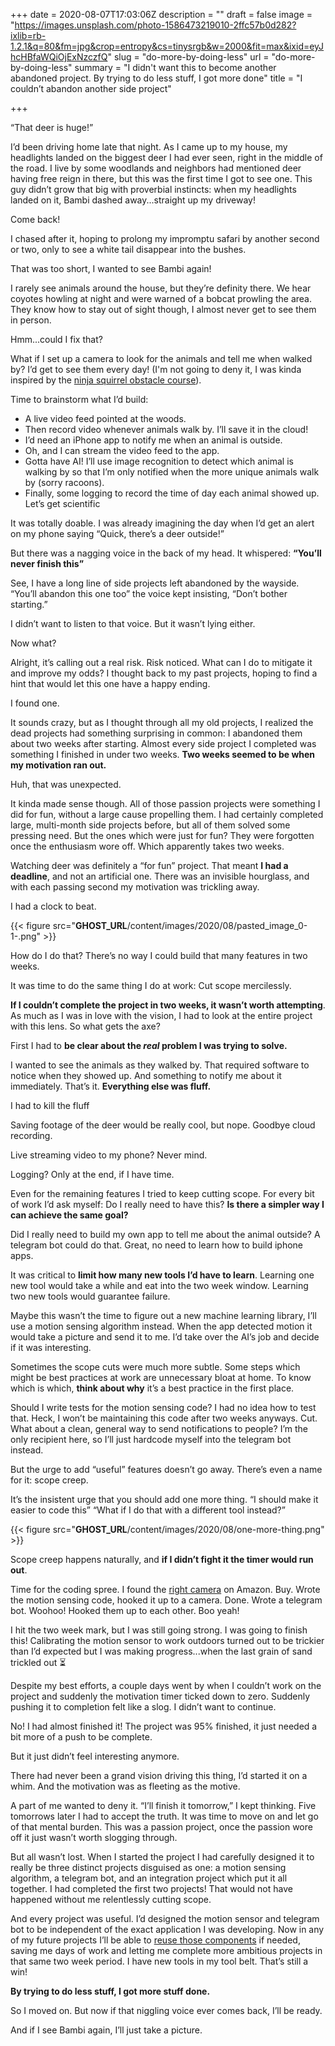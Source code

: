 +++
date = 2020-08-07T17:03:06Z
description = ""
draft = false
image = "https://images.unsplash.com/photo-1586473219010-2ffc57b0d282?ixlib=rb-1.2.1&q=80&fm=jpg&crop=entropy&cs=tinysrgb&w=2000&fit=max&ixid=eyJhcHBfaWQiOjExNzczfQ"
slug = "do-more-by-doing-less"
url = "do-more-by-doing-less"
summary = "I didn't want this to become another abandoned project. By trying to do less stuff, I got more done"
title = "I couldn’t abandon another side project"

+++


“That deer is huge!”

I’d been driving home late that night. As I came up to my house, my headlights landed on the biggest deer I had ever seen, right in the middle of the road. I live by some woodlands and neighbors had mentioned deer having free reign in there, but this was the first time I got to see one. This guy didn’t grow that big with proverbial instincts: when my headlights landed on it, Bambi dashed away...straight up my driveway!

Come back!

I chased after it, hoping to prolong my impromptu safari by another second or two, only to see a white tail disappear into the bushes.

That was too short, I wanted to see Bambi again!

I rarely see animals around the house, but they’re definity there. We hear coyotes howling at night and were warned of a bobcat prowling the area. They know how to stay out of sight though, I almost never get to see them in person.

Hmm...could I fix that?

What if I set up a camera to look for the animals and tell me when walked by? I’d get to see them every day! (I'm not going to deny it, I was kinda inspired by the [ninja squirrel obstacle course](https://www.youtube.com/watch?v=hFZFjoX2cGg)).

Time to brainstorm what I’d build:

* A live video feed pointed at the woods.
* Then record video whenever animals walk by. I’ll save it in the cloud!
* I’d need an iPhone app to notify me when an animal is outside.
* Oh, and I can stream the video feed to the app.
* Gotta have AI! I’ll use image recognition to detect which animal is walking by so that I’m only notified when the more unique animals walk by (sorry racoons).
* Finally, some logging to record the time of day each animal showed up. Let’s get scientific

It was totally doable. I was already imagining the day when I’d get an alert on my phone saying “Quick, there’s a deer outside!”

But there was a nagging voice in the back of my head. It whispered: **“You’ll never finish this”**

See, I have a long line of side projects left abandoned by the wayside. “You’ll abandon this one too” the voice kept insisting, “Don’t bother starting.”

I didn’t want to listen to that voice. But it wasn’t lying either.

Now what?

Alright, it’s calling out a real risk. Risk noticed. What can I do to mitigate it and improve my odds? I thought back to my past projects, hoping to find a hint that would let this one have a happy ending.

I found one.

It sounds crazy, but as I thought through all my old projects, I realized the dead projects had something surprising in common: I abandoned them about two weeks after starting. Almost every side project I completed was something I finished in under two weeks. **Two weeks seemed to be when my motivation ran out.**

Huh, that was unexpected.

It kinda made sense though. All of those passion projects were something I did for fun, without a large cause propelling them. I had certainly completed large, multi-month side projects before, but all of them solved some pressing need. But the ones which were just for fun? They were forgotten once the enthusiasm wore off. Which apparently takes two weeks.

Watching deer was definitely a “for fun” project. That meant **I had a deadline**, and not an artificial one. There was an invisible hourglass, and with each passing second my motivation was trickling away.

I had a clock to beat.

{{< figure src="__GHOST_URL__/content/images/2020/08/pasted_image_0-1-.png" >}}

How do I do that? There’s no way I could build that many features in two weeks.

It was time to do the same thing I do at work: Cut scope mercilessly.

**If I couldn’t complete the project in two weeks, it wasn’t worth attempting**. As much as I was in love with the vision, I had to look at the entire project with this lens. So what gets the axe?

First I had to **be clear about the *real* problem I was trying to solve.**

I wanted to see the animals as they walked by. That required software to notice when they showed up. And something to notify me about it immediately. That’s it. **Everything else was fluff.**

I had to kill the fluff

Saving footage of the deer would be really cool, but nope. Goodbye cloud recording.

Live streaming video to my phone? Never mind.

Logging? Only at the end, if I have time.

Even for the remaining features I tried to keep cutting scope. For every bit of work I’d ask myself: Do I really need to have this? **Is there a simpler way I can achieve the same goal?**

Did I really need to build my own app to tell me about the animal outside? A telegram bot could do that. Great, no need to learn how to build iphone apps.

It was critical to **limit how many new tools I’d have to learn**. Learning one new tool would take a while and eat into the two week window. Learning two new tools would guarantee failure.

Maybe this wasn’t the time to figure out a new machine learning library, I’ll use a motion sensing algorithm instead. When the app detected motion it would take a picture and send it to me. I’d take over the AI’s job and decide if it was interesting.

Sometimes the scope cuts were much more subtle. Some steps which might be best practices at work are unnecessary bloat at home. To know which is which, **think about why** it’s a best practice in the first place.

Should I write tests for the motion sensing code? I had no idea how to test that. Heck, I won’t be maintaining this code after two weeks anyways. Cut. What about a clean, general way to send notifications to people? I’m the only recipient here, so I’ll just hardcode myself into the telegram bot instead.

But the urge to add “useful” features doesn’t go away. There’s even a name for it: scope creep.

It’s the insistent urge that you should add one more thing. “I should make it easier to code this” “What if I do that with a different tool instead?”

{{< figure src="__GHOST_URL__/content/images/2020/08/one-more-thing.png" >}}

Scope creep happens naturally, and **if I didn’t fight it the timer would run out**.

Time for the coding spree. I found the [right camera](https://www.amazon.com/Raspberry-Pi-Camera-Module-1080P30/dp/B071WP53K7/) on Amazon. Buy. Wrote the motion sensing code, hooked it up to a camera. Done. Wrote a telegram bot. Woohoo! Hooked them up to each other. Boo yeah!

I hit the two week mark, but I was still going strong. I was going to finish this! Calibrating the motion sensor to work outdoors turned out to be trickier than I’d expected but I was making progress...when the last grain of sand trickled out ⏳

Despite my best efforts, a couple days went by when I couldn’t work on the project and suddenly the motivation timer ticked down to zero.  Suddenly pushing it to completion felt like a slog. I didn’t want to continue.

No! I had almost finished it! The project was 95% finished, it just needed a bit more of a push to be complete.

But it just didn’t feel interesting anymore.

There had never been a grand vision driving this thing, I’d started it on a whim. And the motivation was as fleeting as the motive.

A part of me wanted to deny it. “I’ll finish it tomorrow,” I kept thinking. Five tomorrows later I had to accept the truth. It was time to move on and let go of that mental burden. This was a passion project, once the passion wore off it just wasn’t worth slogging through.

But all wasn’t lost. When I started the project I had carefully designed it to really be three distinct projects disguised as one: a motion sensing algorithm, a telegram bot, and an integration project which put it all together. I had completed the first two projects! That would not have happened without me relentlessly cutting scope.

And every project was useful. I’d designed the motion sensor and telegram bot to be independent of the exact application I was developing. Now in any of my future projects I’ll be able to [reuse those components](https://fortelabs.co/blog/create-reusable-components/) if needed, saving me days of work and letting me complete more ambitious projects in that same two week period. I have new tools in my tool belt. That’s still a win!

**By trying to do less stuff, I got more stuff done.**

So I moved on. But now if that niggling voice ever comes back, I’ll be ready.

And if I see Bambi again, I’ll just take a picture.



